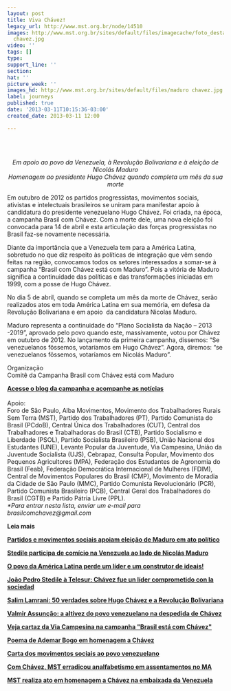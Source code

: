 ```yaml
---
layout: post
title: Viva Chávez!
legacy_url: http://www.mst.org.br/node/14510
images: http://www.mst.org.br/sites/default/files/imagecache/foto_destaque/maduro
  chavez.jpg
video: ''
tags: []
type: 
support_line: ''
section: 
hat: ''
picture_week: ''
images_hd: http://www.mst.org.br/sites/default/files/maduro chavez.jpg
label: journeys
published: true
date: '2013-03-11T10:15:36-03:00'
created_date: 2013-03-11 12:00

---
```

<p>&nbsp;</p><p style="text-align: center;"><em>&nbsp;<br>Em apoio ao povo da Venezuela, à Revolução Bolivariana e à eleição de Nicolás Maduro<br>Homenagem ao presidente Hugo Chávez quando completa um mês da sua morte</em></p> <p>Em outubro de 2012 os partidos progressistas, movimentos sociais,  ativistas e intelectuais brasileiros se uniram para manifestar apoio à  candidatura do presidente venezuelano Hugo Chávez. Foi criada, na época,  a campanha Brasil com Chávez. Com a morte dele, uma nova eleição foi  convocada para 14 de abril e esta articulação das forças progressistas  no Brasil faz-se novamente necessária.</p> <p>Diante da importância que a Venezuela tem para a América Latina,  sobretudo no que diz respeito às políticas de integração que vêm sendo  feitas na região, convocamos todos os setores interessados a somar-se à  campanha “Brasil com Chávez está com Maduro”. Pois a vitória de Maduro  significa a continuidade das políticas e das transformações iniciadas em  1999, com a posse de Hugo Chávez.</p> <p>No dia 5 de abril, quando se completa um mês da morte de Chávez,  serão realizados atos em toda América Latina em sua memória, em defesa  da Revolução Bolivariana e em apoio&nbsp; da candidatura Nicolas Maduro.</p> <p>Maduro representa a continuidade do “Plano Socialista da Nação – 2013  -2019”, aprovado pelo povo quando este, massivamente, votou por Chávez  em outubro de 2012. No lançamento da primeira campanha, dissemos: “Se  venezuelanos fôssemos, votaríamos em Hugo Chávez”. Agora, diremos: “se  venezuelanos fôssemos, votaríamos em Nicolás Maduro”.</p> <p>Organização<br>Comitê da Campanha Brasil com Chávez está com Maduro</p><p><a href="http://brasilcomchavez.wordpress.com/" target="_blank"><strong>Acesse o blog da campanha e acompanhe as notícias</strong></a><br>&nbsp;<br>Apoio:<br>Foro de São Paulo, Alba Movimentos, Movimento dos Trabalhadores Rurais Sem Terra (MST), Partido dos Trabalhadores (PT), Partido Comunista do Brasil (PCdoB), Central Única dos Trabalhadores (CUT), Central dos Trabalhadores e Trabalhadoras do Brasil (CTB), Partido Socialismo e Liberdade (PSOL), Partido Socialista Brasileiro (PSB), União Nacional dos Estudantes (UNE), Levante Popular da Juventude, Via Campesina, União da Juventude Socialista (UJS), Cebrapaz, Consulta Popular, Movimento dos Pequenos Agricultores (MPA), Federação dos Estudantes de Agronomia do Brasil (Feab), Federação Democrática Internacional de Mulheres (FDIM), Central de Movimentos Populares do Brasil (CMP), Movimento de Moradia da Cidade de São Paulo (MMC), Partido Comunista Revolucionário (PCR), Partido Comunista Brasileiro (PCB), Central Geral dos Trabalhadores do Brasil (CGTB) e Partido Pátria Livre (PPL).<br><em>*Para entrar nesta lista, enviar um e-mail para brasilcomchavez@gmail.com</em></p><p><strong>Leia mais</strong></p><p><strong><span class="field-content"><a href="http://www.mst.org.br/node/14624">Partidos e movimentos sociais apoiam eleição de Maduro em ato político</a></span></strong></p><p><strong><span class="field-content"><a href="http://www.mst.org.br/content/stedile-participa-de-com%C3%ADcio-na-venezuela-ao-lado-de-nicol%C3%A1s-maduro">Stedile participa de comício na Venezuela ao lado de Nicolás Maduro</a></span></strong></p><p><strong><a href="http://www.mst.org.br/O-povo-da-America-Latina-perde-um-lider-e-um-construtor-de-ideais">O povo da América Latina perde um líder e um construtor de ideais!</a></strong></p>      <p><a target="_blank" href="http://multimedia.telesurtv.net/media/telesur.video.web/telesur-web/#!es/video/chavez-fue-un-lider-comprometido-con-la-sociedad-stedile/"><strong>João Pedro Stedile à Telesur: Chávez fue un líder comprometido con la sociedad</strong></a></p><p class="MsoNormal"><a href="http://www.mst.org.br/content/salim-lamrani-50-verdades-sobre-hugo-ch%C3%A1vez-e-revolu%C3%A7%C3%A3o-bolivariana"><strong>Salim Lamrani: 50 verdades sobre Hugo Chávez e a Revolução Bolivariana </strong></a></p><p class="MsoNormal"><a href="http://www.mst.org.br/content/valmir-assun%C3%A7%C3%A3o-altivez-do-povo-venezuelano-na-despedida-de-ch%C3%A1vez"><strong>Valmir Assunção: a altivez do povo venezuelano na despedida de Chávez </strong></a></p><p class="MsoNormal"><a target="_blank" href="http://www.mst.org.br/sites/default/files/chavez2-021.jpg"><strong>Veja cartaz da Via Campesina na campanha "Brasil está com Chávez"</strong></a></p><p class="MsoNormal"><a target="_blank" href="http://www.mst.org.br/content/humanidade-agradecida-poema-de-ademar-bogo-em-homenagem-ch%C3%A1vez"><strong>Poema de Ademar Bogo em homenagem a Chávez</strong></a></p><p class="MsoNormal"><a href="http://www.mst.org.br/content/movimentos-sociais-homenageiam-ch%C3%A1vez-em-bras%C3%ADlia" target="_blank"><strong>Carta dos movimentos sociais ao povo venezuelano</strong></a></p><p class="MsoNormal"><strong><span class="field-content"><a href="http://www.mst.org.br/Com-Chavez-MST-erradicou-o-analfabetismo-em-assentamentos-no-Maranhao">Com Chávez, MST erradicou analfabetismo em assentamentos no MA</a></span></strong></p><p class="MsoNormal"><strong><span class="field-content"><a href="http://www.mst.org.br/Via-Campesina-realiza-ato-em-homenagem-a-Chavez-na-embaixada-da-Venezuela">MST realiza ato em homenagem a Chávez na embaixada da Venezuela</a></span></strong></p> <p style="text-align: left;" class="MsoNormal"><em><br></em></p>
